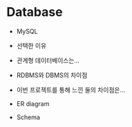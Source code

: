 # Database

* MySQL

 * 선택한 이유
 
  * 관계형 데이터베이스는...
  
 * RDBMS와 DBMS의 차이점
 
  * 이번 프로젝트를 통해 느낀 둘의 차이점은...
  
 * ER diagram
 
 * Schema
